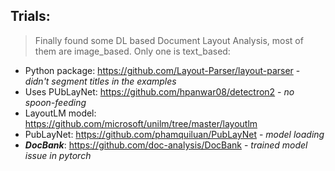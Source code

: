 ## Trials: 
>Finally found some DL based Document Layout Analysis, most of them are image_based. Only one is text_based: 
  + Python package: https://github.com/Layout-Parser/layout-parser - *didn't segment titles in the examples*<br>
  + Uses PUbLayNet: https://github.com/hpanwar08/detectron2 - *no spoon-feeding*<br>
  + LayoutLM model: https://github.com/microsoft/unilm/tree/master/layoutlm<br>
  + PubLayNet: https://github.com/phamquiluan/PubLayNet - *model loading*<br>
  + **_DocBank_**: https://github.com/doc-analysis/DocBank - *trained model issue in pytorch*<br>
